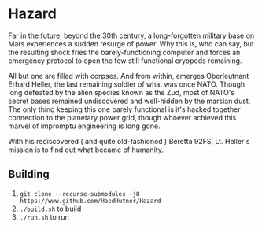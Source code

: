 # Hazard

Far in the future, beyond the 30th century, a long-forgotten military base on Mars experiences a sudden resurge of power. Why this is, who can say, but the resulting shock fries the barely-functioning computer and forces an emergency protocol to open the few still functional cryopods remaining.

All but one are filled with corpses. And from within, emerges Oberleutnant Erhard Heller, the last remaining soldier of what was once NATO. Though long defeated by the alien species known as the Zud, most of NATO's secret bases remained undiscovered and well-hidden by the marsian dust. The only thing keeping this one barely functional is it's hacked together connection to the planetary power grid, though whoever achieved this marvel of impromptu engineering is long gone.

With his rediscovered ( and quite old-fashioned ) Beretta 92FS, Lt. Heller's mission is to find out what became of humanity.

## Building

1. `git clone --recurse-submodules -j8 https://www.github.com/HaedHutner/Hazard`
2. `./build.sh` to build
3. `./run.sh` to run